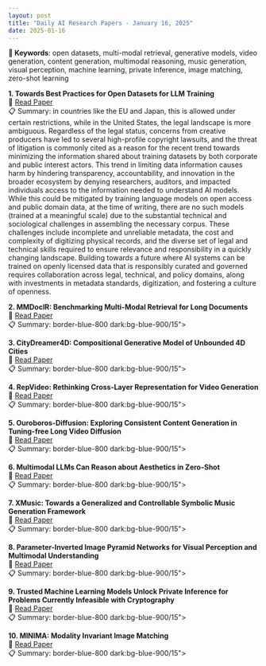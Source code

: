 ```yaml
---
layout: post
title: "Daily AI Research Papers - January 16, 2025"
date: 2025-01-16
---
```


**🔑 Keywords**: open datasets, multi-modal retrieval, generative models, video generation, content generation, multimodal reasoning, music generation, visual perception, machine learning, private inference, image matching, zero-shot learning

**1. Towards Best Practices for Open Datasets for LLM Training**  
🔗 [Read Paper](https://huggingface.co/papers/2501.08365)  
📋 Summary: in countries like the EU and Japan, this is allowed
under certain restrictions, while in the United States, the legal landscape is
more ambiguous. Regardless of the legal status, concerns from creative
producers have led to several high-profile copyright lawsuits, and the threat
of litigation is commonly cited as a reason for the recent trend towards
minimizing the information shared about training datasets by both corporate and
public interest actors. This trend in limiting data information causes harm by
hindering transparency, accountability, and innovation in the broader ecosystem
by denying researchers, auditors, and impacted individuals access to the
information needed to understand AI models.
  While this could be mitigated by training language models on open access and
public domain data, at the time of writing, there are no such models (trained
at a meaningful scale) due to the substantial technical and sociological
challenges in assembling the necessary corpus. These challenges include
incomplete and unreliable metadata, the cost and complexity of digitizing
physical records, and the diverse set of legal and technical skills required to
ensure relevance and responsibility in a quickly changing landscape. Building
towards a future where AI systems can be trained on openly licensed data that
is responsibly curated and governed requires collaboration across legal,
technical, and policy domains, along with investments in metadata standards,
digitization, and fostering a culture of openness.

**2. MMDocIR: Benchmarking Multi-Modal Retrieval for Long Documents**  
🔗 [Read Paper](https://huggingface.co/papers/2501.08828)  
📋 Summary: border-blue-800 dark:bg-blue-900/15">

**3. CityDreamer4D: Compositional Generative Model of Unbounded 4D Cities**  
🔗 [Read Paper](https://huggingface.co/papers/2501.08983)  
📋 Summary: border-blue-800 dark:bg-blue-900/15">

**4. RepVideo: Rethinking Cross-Layer Representation for Video Generation**  
🔗 [Read Paper](https://huggingface.co/papers/2501.08994)  
📋 Summary: border-blue-800 dark:bg-blue-900/15">

**5. Ouroboros-Diffusion: Exploring Consistent Content Generation in
  Tuning-free Long Video Diffusion**  
🔗 [Read Paper](https://huggingface.co/papers/2501.09019)  
📋 Summary: border-blue-800 dark:bg-blue-900/15">

**6. Multimodal LLMs Can Reason about Aesthetics in Zero-Shot**  
🔗 [Read Paper](https://huggingface.co/papers/2501.09012)  
📋 Summary: border-blue-800 dark:bg-blue-900/15">

**7. XMusic: Towards a Generalized and Controllable Symbolic Music Generation
  Framework**  
🔗 [Read Paper](https://huggingface.co/papers/2501.08809)  
📋 Summary: border-blue-800 dark:bg-blue-900/15">

**8. Parameter-Inverted Image Pyramid Networks for Visual Perception and
  Multimodal Understanding**  
🔗 [Read Paper](https://huggingface.co/papers/2501.07783)  
📋 Summary: border-blue-800 dark:bg-blue-900/15">

**9. Trusted Machine Learning Models Unlock Private Inference for Problems
  Currently Infeasible with Cryptography**  
🔗 [Read Paper](https://huggingface.co/papers/2501.08970)  
📋 Summary: border-blue-800 dark:bg-blue-900/15">

**10. MINIMA: Modality Invariant Image Matching**  
🔗 [Read Paper](https://huggingface.co/papers/2412.19412)  
📋 Summary: border-blue-800 dark:bg-blue-900/15">
